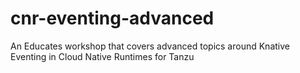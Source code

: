 # cnr-eventing-advanced
An Educates workshop that covers advanced topics around Knative Eventing in Cloud Native Runtimes for Tanzu
